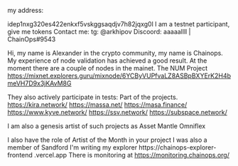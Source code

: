 my address:

idep1nxg320es422enkxf5vskggsaqdjv7h82jqxg0l
I am a testnet participant, give me tokens
Contact me:
tg: @arkhipov
Discoord: aaaaallll | ChainOps#9543

Hi, my name is Alexander in the crypto community, my name is Chainops. My experience of node validation has achieved a good result.
At the moment there are a couple of nodes in the mainet.
The NUM Project
https://mixnet.explorers.guru/mixnode/6YCByVUPfvaLZ8ASBpBXYErK2H4bmeVH7D9x3jKAvM8G

They also actively participate in tests:
Part of the projects.
https://kira.network/
​https://massa.net/
https://masa.finance/
https://www.kyve.network/
https://ssv.network/
https://subspace.network/

I am also a genesis artist of such projects as
Asset Mantle
Omniflex

I also have the role of Artist of the Month in your project
I was also a member of Sandford
I'm writing my explorer https://chainops-explorer-frontend .vercel.app
There is monitoring at https://monitoring.chainops.org/
